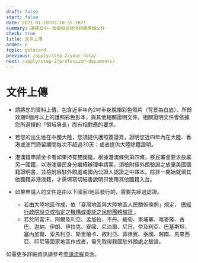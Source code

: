 ```yaml
---
draft: false
start: false
date: 2021-01-18T03:10:55.207Z
summary: 選擇其中一個領域並提供相關應備文件
check: true
title: 文件上傳
order: 6
topic: goldcard
previous: /apply/step-2/your-data/
next: /apply/step-2/profession-documents/
---
```

# 文件上傳

* 請將您的資料上傳，包含近半年內2吋半身脫帽彩色照片（背景為白底）、所餘效期6個月以上的護照彩色影本，與其他相關證明文件。相關證明文件會依據您所選擇的「領域專長」而有相對應的要求。
* 若您的出生地在中國大陸，您須提供護照簽證頁，證明您近四年內在大陸、香港或澳門滯留期間每次不超過30天；或者提供大陸除籍證明。
* 港澳籍申請金卡者如果持有雙國籍，根據港澳條例第四條，移民署會要求放棄另一國籍，以港澳居民身分繼續辦理申請案，須檢附經外館驗證之放棄美國國籍證明書，並檢附經駐外館處或國內公證人認證之中譯本。除非一開始就填其他國籍非港澳籍，才需填寫切結書說明只使用其他國籍入台。
* 如果申請人的文件是由以下國家/地區發行的，需要先經過認證。

  * 若由大陸地區作成，依「臺灣地區與大陸地區人民關係條例」規定， [應經行政院設立或指定之機構或委託之民間團體驗證 ](https://ws.mac.gov.tw/001/Upload/OldWeb/www.mac.gov.tw/ct0c08.html?xItem=63253&ctNode=5642&mp=1)。
  * 若於阿富汗、阿爾及利亞、孟加拉、不丹、緬甸、柬埔寨、喀麥隆、古巴、迦納、伊朗、伊拉克、寮國、尼泊爾、尼日、奈及利亞、巴基斯坦、塞內加爾、索馬利亞、斯里蘭卡、敘利亞、菲律賓、泰國、越南、馬來西亞、印尼等國家地區作成者，需先取得我國駐外館處之驗證。

如需更多詳細資訊請參考[申請流程](https://goldcard.nat.gov.tw/zh/application/)頁面。